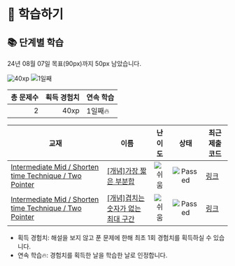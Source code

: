 # 📖 학습하기

## 📚 단계별 학습
24년 08월 07일 목표(90px)까지 50px 남았습니다.

![40xp](https://img.shields.io/badge/EXP-40xp-%235cb85c.svg?for-the-badge)
![1일째](https://img.shields.io/badge/연속학습-1일째-%23E34F26.svg?for-the-badge)

|총 문제수|획득 경험치|연속 학습|
|---:|---:|---|
2|40xp|1일째🔥|

|교재|이름|난이도|상태|최근 제출 코드|
|---|---|:---:|:---:|---|
|[Intermediate Mid / Shorten time Technique / Two Pointer](https://www.codetree.ai/missions?missionId=8)|[[개념]가장 짧은 부분합](https://www.codetree.ai/missions/8/problems/shortest-subtotal)|![쉬움][easy]|![Passed][passed]|[링크](https://github.com/UmbaDumba/codetree-TILs/blob/main/240807/%EA%B0%80%EC%9E%A5%20%EC%A7%A7%EC%9D%80%20%EB%B6%80%EB%B6%84%ED%95%A9/shortest-subtotal.cpp)|
|[Intermediate Mid / Shorten time Technique / Two Pointer](https://www.codetree.ai/missions?missionId=8)|[[개념]겹치는 숫자가 없는 최대 구간](https://www.codetree.ai/missions/8/problems/max-interval-without-overlapping-numbers)|![쉬움][easy]|![Passed][passed]|[링크](https://github.com/UmbaDumba/codetree-TILs/blob/main/240807/%EA%B2%B9%EC%B9%98%EB%8A%94%20%EC%88%AB%EC%9E%90%EA%B0%80%20%EC%97%86%EB%8A%94%20%EC%B5%9C%EB%8C%80%20%EA%B5%AC%EA%B0%84/max-interval-without-overlapping-numbers.cpp)|


* 획득 경험치: 해설을 보지 않고 푼 문제에 한해 최초 1회 경험치를 획득하실 수 있습니다.
* 연속 학습🔥: 경험치를 획득한 날을 학습한 날로 인정합니다.










[b5]: https://img.shields.io/badge/Bronze_5-%235D3E31.svg
[b4]: https://img.shields.io/badge/Bronze_4-%235D3E31.svg
[b3]: https://img.shields.io/badge/Bronze_3-%235D3E31.svg
[b2]: https://img.shields.io/badge/Bronze_2-%235D3E31.svg
[b1]: https://img.shields.io/badge/Bronze_1-%235D3E31.svg
[s5]: https://img.shields.io/badge/Silver_5-%23394960.svg
[s4]: https://img.shields.io/badge/Silver_4-%23394960.svg
[s3]: https://img.shields.io/badge/Silver_3-%23394960.svg
[s2]: https://img.shields.io/badge/Silver_2-%23394960.svg
[s1]: https://img.shields.io/badge/Silver_1-%23394960.svg
[g5]: https://img.shields.io/badge/Gold_5-%23FFC433.svg
[g4]: https://img.shields.io/badge/Gold_4-%23FFC433.svg
[g3]: https://img.shields.io/badge/Gold_3-%23FFC433.svg
[g2]: https://img.shields.io/badge/Gold_2-%23FFC433.svg
[g1]: https://img.shields.io/badge/Gold_1-%23FFC433.svg
[p5]: https://img.shields.io/badge/Platinum_5-%2376DDD8.svg
[p4]: https://img.shields.io/badge/Platinum_4-%2376DDD8.svg
[p3]: https://img.shields.io/badge/Platinum_3-%2376DDD8.svg
[p2]: https://img.shields.io/badge/Platinum_2-%2376DDD8.svg
[p1]: https://img.shields.io/badge/Platinum_1-%2376DDD8.svg
[passed]: https://img.shields.io/badge/Passed-%23009D27.svg
[failed]: https://img.shields.io/badge/Failed-%23D24D57.svg
[easy]: https://img.shields.io/badge/쉬움-%235cb85c.svg?for-the-badge
[medium]: https://img.shields.io/badge/보통-%23FFC433.svg?for-the-badge
[hard]: https://img.shields.io/badge/어려움-%23D24D57.svg?for-the-badge